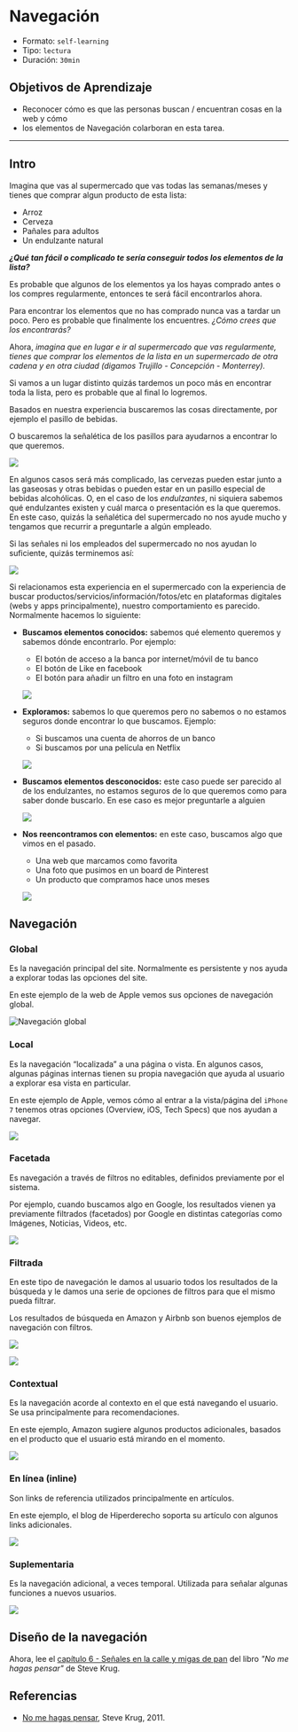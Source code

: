 # Navegación

- Formato: `self-learning`
- Tipo: `lectura`
- Duración: `30min`

## Objetivos de Aprendizaje

- Reconocer cómo es que las personas buscan / encuentran cosas en la web y cómo
- los elementos de Navegación colarboran en esta tarea.

***

## Intro

Imagina que vas al supermercado que vas todas las semanas/meses y tienes que
comprar algun producto de esta lista:

- Arroz
- Cerveza
- Pañales para adultos
- Un endulzante natural

***¿Qué tan fácil o complicado te sería conseguir todos los elementos de la lista?***

Es probable que algunos de los elementos ya los hayas comprado antes o los
compres regularmente, entonces te será fácil encontrarlos ahora.

Para encontrar los elementos que no has comprado nunca vas a tardar un poco.
Pero es probable que finalmente los encuentres. *¿Cómo crees que los encontrarás?*

Ahora, *imagina que en lugar e ir al supermercado que vas regularmente, tienes*
*que comprar los elementos de la lista en un supermercado de otra cadena y en*
*otra ciudad (digamos Trujillo - Concepción - Monterrey).*

Si vamos a un lugar distinto quizás tardemos un poco más en encontrar toda la
lista, pero es probable que al final lo logremos.

Basados en nuestra experiencia buscaremos las cosas directamente, por ejemplo el
pasillo de bebidas.

O buscaremos la señalética de los pasillos para ayudarnos a encontrar lo que
queremos.

![](https://cex-thechristianpost.netdna-ssl.com/full/5105/target-under-fire-for-gender-neutral-signage.png)

En algunos casos será más complicado, las cervezas pueden estar junto a las
gaseosas y otras bebidas o pueden estar en un pasillo especial de bebidas
alcohólicas. O, en el caso de los *endulzantes*, ni siquiera sabemos qué
endulzantes existen y cuál marca o presentación es la que queremos. En este caso,
quizás la señalética del supermercado no nos ayude mucho y tengamos que recurrir
a preguntarle a algún empleado.

Si las señales ni los empleados del supermercado no nos ayudan lo suficiente,
quizás terminemos así:

![](http://upload.wikimedia.org/wikipedia/commons/7/74/Planking_in_supermarket.jpg)

Si relacionamos esta experiencia en el supermercado con la experiencia de buscar
productos/servicios/información/fotos/etc en plataformas digitales (webs y apps
principalmente), nuestro comportamiento es parecido. Normalmente hacemos lo
siguiente:

- **Buscamos elementos conocidos:** sabemos qué elemento queremos y sabemos
  dónde encontrarlo. Por ejemplo:
  * El botón de acceso a la banca por internet/móvil de tu banco
  * El botón de Like en facebook
  * El botón para añadir un filtro en una foto en instagram

  ![](https://lh4.googleusercontent.com/Y4yNV-FOW8K2MFwCZ9dHLE2ECW_i3bJ8tz7-6QDmuE6mZmR4tmDSBExTpCAVswB9hLrCaQge-Pm8ZMo0NTpEUw6fqdMdYt5rQq0VLd3m3LvQxbhV3yLqaFgsSEMUxzpeMULndwzUTQA)

- **Exploramos:** sabemos lo que queremos pero no sabemos o no estamos seguros
  donde encontrar lo que buscamos. Ejemplo:

  * Si buscamos una cuenta de ahorros de un banco
  * Si buscamos por una película en Netflix

  ![](https://lh6.googleusercontent.com/rGIccV19X6k6QicicJCyquZpOn6SbD6CqZZaU9oSLzrEcAM5DzlRk1f8zS2XHli51a__zBd8c4ZxNsSfieh5n7vf59Fx4iS5thK2T5mHltMkb86d44U6Y35qfM_SDDvmkHN6rccUcr8)

- **Buscamos elementos desconocidos:** este caso puede ser parecido al de los
  endulzantes, no estamos seguros de lo que queremos como para saber donde
  buscarlo. En ese caso es mejor preguntarle a alguien

  ![](https://lh3.googleusercontent.com/lryDFVjO96TzF9ifO1mlKQEZzcV6oWq6sTEUWDVEkpO7cmhZ9f_W_eEoTU8HzZfb8rYuF-IWejT0jVygNkskbYtTUoPO4oRvHYR4ewN7lyIQn-L8FbH4prdUSiiCq5F75MYFOa_D84M)

- **Nos reencontramos con elementos:**  en este caso, buscamos algo que vimos en
  el pasado.

  * Una web que marcamos como favorita
  * Una foto que pusimos en un board de Pinterest
  * Un producto que compramos hace unos meses

  ![](https://lh3.googleusercontent.com/RMvQQPAKpQJ2-Zmvg5BbKogAgZC8PMQiWVYrKsIukxuMqlFGSZJYtOgyPmRV3hpK9jymUpA8tmYVDEPZkx3zFrO2pUSwBkhb-c7VUh0Ane2k7fbSpgYPaEEroL9OyGw2NHfF976f_qI)

## Navegación

### Global

Es la navegación principal del site. Normalmente es persistente y nos ayuda a
explorar todas las opciones del site.

En este ejemplo de la web de Apple vemos sus opciones de navegación global.

![Navegación global](https://lh3.googleusercontent.com/PEtCNfg03TcN68uFgfKZbei0Kx95IsNnNl-JwjC9HYboD6yI5jI0vXnC0a_zscmUGFNLltjGDDsON-FKHBBCIyHbCOdEl0hxZP-8qBEnohaHuWwa-SMPtzrTZ5uiZzefh69e1dEg73U)

### Local

Es la navegación “localizada” a una página o vista. En algunos casos, algunas
páginas internas tienen su propia navegación que ayuda al usuario a explorar esa
vista en particular.

En este ejemplo de Apple, vemos cómo al entrar a la vista/página del `iPhone 7`
tenemos otras opciones (Overview, iOS, Tech Specs) que nos ayudan a navegar.

![](https://lh3.googleusercontent.com/SoV8klhQkKgT6AD1P_RFom9RLnImFceoPGcLFuLV9QCS0K6fEHcWbkawIQCj3bDyGe1BHQug9WbH9zAskgpXYhLNOJhJPr1-53utHYddAKTSxkYHUYfV9tLGU_al_bT1ye5cyAW6W8Y)

### Facetada

Es navegación a través de filtros no editables, definidos previamente por el
sistema.

Por ejemplo, cuando buscamos algo en Google, los resultados vienen ya
previamente filtrados (facetados) por Google en distintas categorías como
Imágenes, Noticias, Videos, etc.

![](https://lh5.googleusercontent.com/L8MQaRXYtqaIToqN0gO5Qnht7iJxpkgd7IT9E0btZ4uznKgEuxFhql8iub7npge7lHIqyJdw065tEhL3f5MLZ_ex74ZhiucA8WWUijTW87n_lZlPXNbvdnjGUjm7SjojdBKH5vI6_to)

### Filtrada

En este tipo de navegación le damos al usuario todos los resultados de la
búsqueda y le damos una serie de opciones de filtros para que el mismo pueda
filtrar.

Los resultados de búsqueda en Amazon y Airbnb son buenos ejemplos de navegación
con filtros.

![](https://lh6.googleusercontent.com/A9FHgFsnM2E5LTTbi4urX1Gl-VvnI3Q6OBNCwhk4AUzU2QyzmYcpLLy0rw-93OXQL4xU4zzhEusQDHKPGDcwbKb1f3PZVpd4F6EGrKzCt6wOpZOwvMVhBAa40xaNbF1ZTdvGj_rZ3z8)

![](https://lh4.googleusercontent.com/MCGLpgiwxa1r3gDYniOWzzK5icKI-3zL51ZQ4O7D-S1DsRpfMmEA-dDnmTsuqKVtZ3yaC67kJflHkIw3uz1wVIIawYNiCSuntS2dXVQfFKBNkvnuD20AriNi0bTM7rzSFc9UyXzzH98)

### Contextual

Es la navegación acorde al contexto en el que está navegando el usuario. Se usa
principalmente para recomendaciones.

En este ejemplo, Amazon sugiere algunos productos adicionales, basados en el
producto que el usuario está mirando en el momento.

![](https://lh5.googleusercontent.com/i8LM6UR77C5HFRUbE_d2JVulbq90Lse_OtBSmzSG-Tz7qieY5VzgBqIgYUWIM-Qaa-EDwn4jKWUbDvLrEREk96e7uUkO1EfYYKvEe4k1CB7hE9T4SY_Mf3de5T_mn_sJYXV_cAwfnac)

### En línea (inline)

Son links de referencia utilizados principalmente en artículos.

En este ejemplo, el blog de Hiperderecho soporta su artículo con algunos links
adicionales.

![](https://lh5.googleusercontent.com/Xs2IiBtK0B7BDn-fT32CcO8prnPlgRzk2oE4Ag4UIHrdNDjhmgfaYdqo8gY9yHOe4rYnbkBBHgvw5_S6jK8PzqzzznvrG68FG7FLuSFB6b8fF5oUQG5XIUaFI5UPACi_ilRFBoz6zQI)

### Suplementaria

Es la navegación adicional, a veces temporal. Utilizada para señalar algunas
funciones a nuevos usuarios.

![](https://lh5.googleusercontent.com/c43VKCJNJB4NnRkuSTEb9ecx33o9IjXq5DxRUgXr3BlLiahCp7LRRjI9xnZBA1E7IlgKWe_8oR_7_hXjR5m73YRiyCh3UaevKJIfozPwyY6ql9GnnlF8GHO0tIMUJGBkCvIDxI2NaWY)

## Diseño de la navegación

Ahora, lee el [capítulo 6 - Señales en la calle y migas de pan](https://drive.google.com/open?id=0B0NdG2VNCDPzcU5qMG5SWnBpeEE)
del libro *"No me hagas pensar"* de Steve Krug.

## Referencias

- [No me hagas pensar](https://www.amazon.com/Dont-Make-Think-Revisited-Usability/dp/0321965515),
  Steve Krug, 2011.
